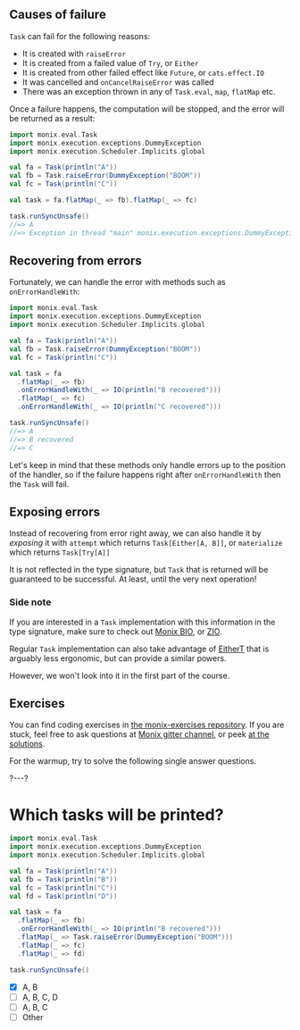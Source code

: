 ## Causes of failure

`Task` can fail for the following reasons:
- It is created with `raiseError`
- It is created from a failed value of `Try`, or `Either`
- It is created from other failed effect like `Future`, or `cats.effect.IO`
- It was cancelled and `onCancelRaiseError` was called
- There was an exception thrown in any of `Task.eval`, `map`, `flatMap` etc.

Once a failure happens, the computation will be stopped, and the error will be returned as a result:

```scala 
import monix.eval.Task
import monix.execution.exceptions.DummyException
import monix.execution.Scheduler.Implicits.global

val fa = Task(println("A"))
val fb = Task.raiseError(DummyException("BOOM"))
val fc = Task(println("C"))

val task = fa.flatMap(_ => fb).flatMap(_ => fc)

task.runSyncUnsafe()
//=> A
//=> Exception in thread "main" monix.execution.exceptions.DummyException: BOOM
```

## Recovering from errors

Fortunately, we can handle the error with methods such as `onErrorHandleWith`:

```scala 
import monix.eval.Task
import monix.execution.exceptions.DummyException
import monix.execution.Scheduler.Implicits.global

val fa = Task(println("A"))
val fb = Task.raiseError(DummyException("BOOM"))
val fc = Task(println("C"))

val task = fa
  .flatMap(_ => fb)
  .onErrorHandleWith(_ => IO(println("B recovered")))
  .flatMap(_ => fc)
  .onErrorHandleWith(_ => IO(println("C recovered")))

task.runSyncUnsafe()
//=> A
//=> B recovered
//=> C
```

Let's keep in mind that these methods only handle errors up to the position of the handler,
so if the failure happens right after `onErrorHandleWith` then the `Task` will fail.

## Exposing errors

Instead of recovering from error right away, we can also handle it by _exposing_ it with `attempt`
which returns `Task[Either[A, B]]`, or `materialize` which returns `Task[Try[A]]`

It is not reflected in the type signature, but `Task` that is returned will be guaranteed to be successful.
At least, until the very next operation!

### Side note

If you are interested in a `Task` implementation with this information in the type signature, 
make sure to check out [Monix BIO](https://bio.monix.io/docs/introduction), or [ZIO](https://zio.dev/).

Regular `Task` implementation can also take advantage of [EitherT](https://typelevel.org/cats/datatypes/eithert.html) 
that is arguably less ergonomic, but can provide a similar powers.

However, we won't look into it in the first part of the course.

## Exercises

You can find coding exercises in [the monix-exercises repository](https://github.com/scalazone/monix-exercises/blob/main/monix-task-exercises/src/main/scala/scalazone/monix/lesson3/ErrorHandlingExercises.scala).
If you are stuck, feel free to ask questions at [Monix gitter channel](https://gitter.im/monix/monix),
or peek [at the solutions](https://github.com/scalazone/monix-exercises/blob/main/monix-task-solutions/src/main/scala/scalazone/monix/lesson3/ErrorHandlingExercisesSolutions.scala).

For the warmup, try to solve the following single answer questions.

?---?
# Which tasks will be printed?

```scala 
import monix.eval.Task
import monix.execution.exceptions.DummyException
import monix.execution.Scheduler.Implicits.global

val fa = Task(println("A"))
val fb = Task(println("B"))
val fc = Task(println("C"))
val fd = Task(println("D"))

val task = fa
  .flatMap(_ => fb)
  .onErrorHandleWith(_ => IO(println("B recovered")))
  .flatMap(_ => Task.raiseError(DummyException("BOOM")))
  .flatMap(_ => fc)
  .flatMap(_ => fd)

task.runSyncUnsafe()
```

- [X] A, B
- [ ] A, B, C, D
- [ ] A, B, C
- [ ] Other